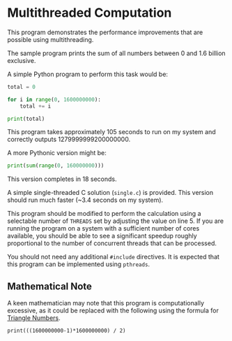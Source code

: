Multithreaded Computation
=========================

This program demonstrates the performance improvements that are possible using multithreading.

The sample program prints the sum of all numbers between 0 and 1.6 billion exclusive.

A simple Python program to perform this task would be:

```python
total = 0

for i in range(0, 1600000000):
    total += i

print(total)
```

This program takes approximately 105 seconds to run on my system and correctly outputs 1279999999200000000.

A more Pythonic version might be:

```python
print(sum(range(0, 160000000)))
```

This version completes in 18 seconds.

A simple single-threaded C solution (`single.c`) is provided. This version should run much faster (~3.4 seconds on my system).

This program should be modified to perform the calculation using a selectable number of `THREADS` set by adjusting the value on line 5. If you are running the program on a system with a sufficient number of cores available, you should be able to see a significant speedup roughly proportional to the number of concurrent threads that can be processed.

You should not need any additional `#include` directives. It is expected that this program can be implemented using `pthreads`.

Mathematical Note
-----------------

A keen mathematician may note that this program is computationally excessive, as it could be replaced with the following using the formula for [Triangle Numbers](https://en.wikipedia.org/wiki/Triangular_number).

```
print(((1600000000-1)*1600000000) / 2)
```
